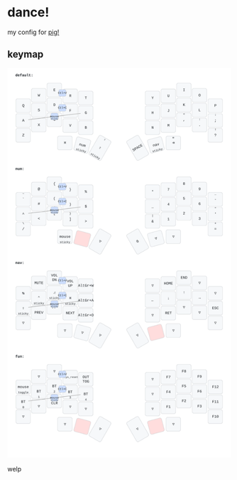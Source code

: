 # dance!
my config for [pig!](https://github.com/chase-hunter/pig)

## keymap
![pig! Keymap](keymap_img/pig_keymap.svg)


welp